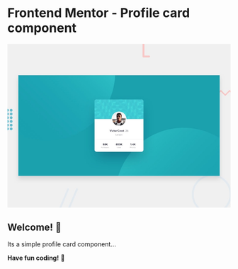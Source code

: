 # Frontend Mentor - Profile card component

![Design preview for the Profile card component coding challenge](./design/desktop-preview.jpg)

## Welcome! 👋

Its a simple profile card component...

**Have fun coding!** 🚀
